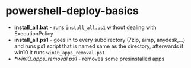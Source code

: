 # powershell-deploy-basics

* **install_all.bat** - runs `install_all.ps1` without dealing with ExecutionPolicy
* **install_all.ps1** - goes in to every subdirectory (7zip, aimp, anydesk,...) and runs ps1 script that is named same as the directory, afterwards if win10 it runs `win10_apps_removal.ps1`
* **win10_apps_removal.ps1* - removes some presinstalled apps
